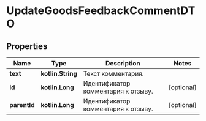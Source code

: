 
# UpdateGoodsFeedbackCommentDTO

## Properties
| Name | Type | Description | Notes |
| ------------ | ------------- | ------------- | ------------- |
| **text** | **kotlin.String** | Текст комментария. |  |
| **id** | **kotlin.Long** | Идентификатор комментария к отзыву.  |  [optional] |
| **parentId** | **kotlin.Long** | Идентификатор комментария к отзыву.  |  [optional] |



